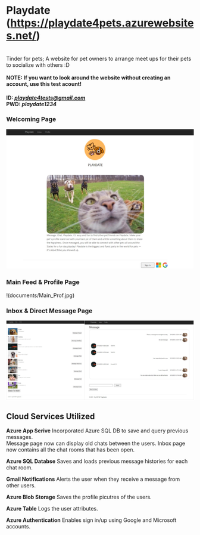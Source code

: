 # Playdate (https://playdate4pets.azurewebsites.net/)
<br /> Tinder for pets; A website for pet owners to arrange meet ups for their pets to socialize with others :D <br/><br />
**NOTE: If you want to look around the website without creating an account, use this test acount!** 
#### ID:  *playdate4tests@gmail.com* <br />PWD: *playdate1234*

### Welcoming Page
![Welcoming Page](documents/StartingPage.jpg)

### Main Feed & Profile Page
!(documents/Main_Prof.jpg)

### Inbox & Direct Message Page
<img src="documents/merge2.png" alt="drawing" width="850"/>


## Cloud Services Utilized
**Azure App Serive** Incorporated Azure SQL DB to save and query previous messages. <br />Message page now can display old chats between the users. Inbox page now contains all the chat rooms that has been open.

**Azure SQL Databse** Saves and loads previous message histories for each chat room.

**Gmail Notifications** Alerts the user when they receive a message from other users.

**Azure Blob Storage** Saves the profile picutres of the users.

**Azure Table** Logs the user attributes.

**Azure Authentication** Enables sign in/up using Google and Microsoft accounts.



